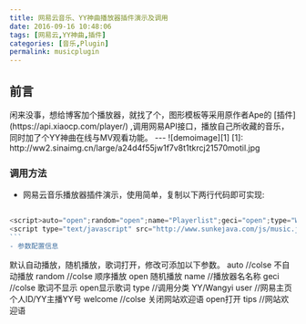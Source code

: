 ```yaml
---
title: 网易云音乐、YY神曲播放器插件演示及调用
date: 2016-09-16 10:48:06
tags: [网易云,YY神曲,插件]
categories: [音乐,Plugin]
permalink: musicplugin
---
```

<h2 id="intro">前言</h2>闲来没事，想给博客加个播放器，就找了个，图形模板等采用原作者Ape的 [插件](https://api.xiaocp.com/player/) ,调用网易API接口，播放自己所收藏的音乐，同时加了个YY神曲在线与MV观看功能。
---
![demoimage][1]
[1]: http://ww2.sinaimg.cn/large/a24d4f55jw1f7v8t1tkrcj21570motil.jpg

<!-- more -->
### 调用方法
- 网易云音乐播放器插件演示，使用简单，复制以下两行代码即可实现:
```js
﻿
<script>auto="open";random="open";name="Playerlist";geci="open";type="Wangyi";user="317483295";welcome="open";tips="Welcome to my blog";</script>
<script type="text/javascript" src="http://www.sunkejava.com/js/music.js"></script>  
```﻿
- 参数配置信息

```

默认自动播放，随机播放，歌词打开，修改可添加以下参数。
auto   //colse 不自动播放
random    //colse 顺序播放  open 随机播放
name   //播放器名名称
geci   //colse 歌词不显示  open显示歌词
type   //调用分类  YY/Wangyi 
user   //网易主页个人ID/YY主播YY号
welcome   //colse  关闭网站欢迎语     open打开
tips   //网站欢迎语
```


